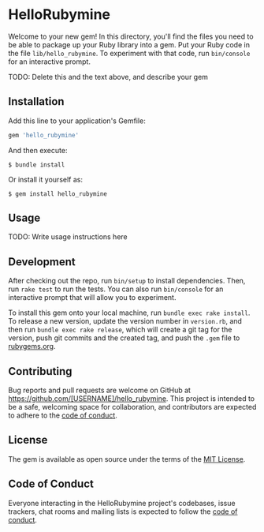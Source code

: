 # HelloRubymine

Welcome to your new gem! In this directory, you'll find the files you need to be able to package up your Ruby library into a gem. Put your Ruby code in the file `lib/hello_rubymine`. To experiment with that code, run `bin/console` for an interactive prompt.

TODO: Delete this and the text above, and describe your gem

## Installation

Add this line to your application's Gemfile:

```ruby
gem 'hello_rubymine'
```

And then execute:

    $ bundle install

Or install it yourself as:

    $ gem install hello_rubymine

## Usage

TODO: Write usage instructions here

## Development

After checking out the repo, run `bin/setup` to install dependencies. Then, run `rake test` to run the tests. You can also run `bin/console` for an interactive prompt that will allow you to experiment.

To install this gem onto your local machine, run `bundle exec rake install`. To release a new version, update the version number in `version.rb`, and then run `bundle exec rake release`, which will create a git tag for the version, push git commits and the created tag, and push the `.gem` file to [rubygems.org](https://rubygems.org).

## Contributing

Bug reports and pull requests are welcome on GitHub at https://github.com/[USERNAME]/hello_rubymine. This project is intended to be a safe, welcoming space for collaboration, and contributors are expected to adhere to the [code of conduct](https://github.com/[USERNAME]/hello_rubymine/blob/master/CODE_OF_CONDUCT.md).

## License

The gem is available as open source under the terms of the [MIT License](https://opensource.org/licenses/MIT).

## Code of Conduct

Everyone interacting in the HelloRubymine project's codebases, issue trackers, chat rooms and mailing lists is expected to follow the [code of conduct](https://github.com/[USERNAME]/hello_rubymine/blob/master/CODE_OF_CONDUCT.md).

